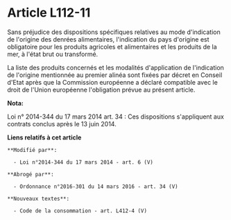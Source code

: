 # Article L112-11

Sans préjudice des dispositions spécifiques relatives au mode d'indication de l'origine des denrées alimentaires,
l'indication du pays d'origine est obligatoire pour les produits agricoles et alimentaires et les produits de la mer, à
l'état brut ou transformé.

La liste des produits concernés et les modalités d'application de l'indication de l'origine mentionnée au premier alinéa sont
fixées par décret en Conseil d'Etat après que la Commission européenne a déclaré compatible avec le droit de l'Union
européenne l'obligation prévue au présent article.

**Nota:**

Loi n° 2014-344 du 17 mars 2014 art. 34 : Ces dispositions s'appliquent aux contrats conclus après le 13 juin 2014.

**Liens relatifs à cet article**

	**Modifié par**:

	  - Loi n°2014-344 du 17 mars 2014 - art. 6 (V)

	**Abrogé par**:

	  - Ordonnance n°2016-301 du 14 mars 2016 - art. 34 (V)

	**Nouveaux textes**:

	  - Code de la consommation - art. L412-4 (V)
